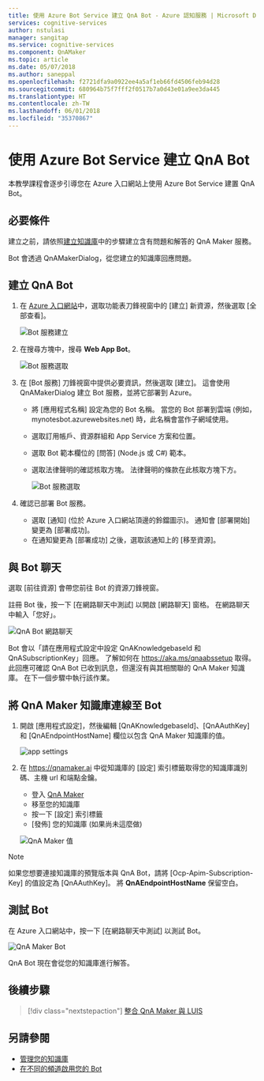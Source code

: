 ```yaml
---
title: 使用 Azure Bot Service 建立 QnA Bot - Azure 認知服務 | Microsoft Docs
services: cognitive-services
author: nstulasi
manager: sangitap
ms.service: cognitive-services
ms.component: QnAMaker
ms.topic: article
ms.date: 05/07/2018
ms.author: saneppal
ms.openlocfilehash: f2721dfa9a0922ee4a5af1eb66fd4506feb94d28
ms.sourcegitcommit: 680964b75f7fff2f0517b7a0d43e01a9ee3da445
ms.translationtype: HT
ms.contentlocale: zh-TW
ms.lasthandoff: 06/01/2018
ms.locfileid: "35370867"
---
```

# <a name="create-a-qna-bot-with-azure-bot-service"></a>使用 Azure Bot Service 建立 QnA Bot
本教學課程會逐步引導您在 Azure 入口網站上使用 Azure Bot Service 建置 QnA Bot。

## <a name="prerequisite"></a>必要條件
建立之前，請依照[建立知識庫]()中的步驟建立含有問題和解答的 QnA Maker 服務。

Bot 會透過 QnAMakerDialog，從您建立的知識庫回應問題。

## <a name="create-a-qna-bot"></a>建立 QnA Bot
1. 在 [Azure 入口網站](https://portal.azure.com)中，選取功能表刀鋒視窗中的 [建立] 新資源，然後選取 [全部查看]。

    ![Bot 服務建立](../media/qnamaker-tutorials-create-bot/bot-service-creation.png)

2. 在搜尋方塊中，搜尋 **Web App Bot**。

    ![Bot 服務選取](../media/qnamaker-tutorials-create-bot/bot-service-selection.png)

3. 在 [Bot 服務] 刀鋒視窗中提供必要資訊，然後選取 [建立]。 這會使用 QnAMakerDialog 建立 Bot 服務，並將它部署到 Azure。

    - 將 [應用程式名稱] 設定為您的 Bot 名稱。 當您的 Bot 部署到雲端 (例如，mynotesbot.azurewebsites.net) 時，此名稱會當作子網域使用。
    - 選取訂用帳戶、資源群組和 App Service 方案和位置。
    - 選取 Bot 範本欄位的 [問答] (Node.js 或 C#) 範本。
    - 選取法律聲明的確認核取方塊。 法律聲明的條款在此核取方塊下方。

        ![Bot 服務選取](../media/qnamaker-tutorials-create-bot/bot-service-qna-template.PNG)

4. 確認已部署 Bot 服務。

    - 選取 [通知] (位於 Azure 入口網站頂邊的鈴鐺圖示)。 通知會 [部署開始] 變更為 [部署成功]。
    - 在通知變更為 [部署成功] 之後，選取該通知上的 [移至資源]。

## <a name="chat-with-the-bot"></a>與 Bot 聊天
選取 [前往資源] 會帶您前往 Bot 的資源刀鋒視窗。

註冊 Bot 後，按一下 [在網路聊天中測試] 以開啟 [網路聊天] 窗格。 在網路聊天中輸入「您好」。

![QnA Bot 網路聊天](../media/qnamaker-tutorials-create-bot/qna-bot-web-chat.PNG)

Bot 會以「請在應用程式設定中設定 QnAKnowledgebaseId 和 QnASubscriptionKey」回應。 了解如何在 https://aka.ms/qnaabssetup 取得。 此回應可確認 QnA Bot 已收到訊息，但還沒有與其相關聯的 QnA Maker 知識庫。 在下一個步驟中執行該作業。

## <a name="connect-your-qna-maker-knowledge-base-to-the-bot"></a>將 QnA Maker 知識庫連線至 Bot

1. 開啟 [應用程式設定]，然後編輯 [QnAKnowledgebaseId]、[QnAAuthKey] 和 [QnAEndpointHostName] 欄位以包含 QnA Maker 知識庫的值。

    ![app settings](../media/qnamaker-tutorials-create-bot/application-settings.PNG)

2. 在 https://qnamaker.ai 中從知識庫的 [設定] 索引標籤取得您的知識庫識別碼、主機 url 和端點金鑰。
    - 登入 [QnA Maker](https://qnamaker.ai)
    - 移至您的知識庫
    - 按一下 [設定] 索引標籤
    - [發佈] 您的知識庫 (如果尚未這麼做)

    ![QnA Maker 值](../media/qnamaker-tutorials-create-bot/qnamaker-settings-kbid-key.PNG)

> [!NOTE]
> 如果您想要連接知識庫的預覽版本與 QnA Bot，請將 [Ocp-Apim-Subscription-Key] 的值設定為 [QnAAuthKey]。 將 **QnAEndpointHostName** 保留空白。

## <a name="test-the-bot"></a>測試 Bot
在 Azure 入口網站中，按一下 [在網路聊天中測試] 以測試 Bot。 

![QnA Maker Bot](../media/qnamaker-tutorials-create-bot/qna-bot-web-chat-response.PNG)

QnA Bot 現在會從您的知識庫進行解答。

## <a name="next-steps"></a>後續步驟

> [!div class="nextstepaction"]
> [整合 QnA Maker 與 LUIS](./integrate-qnamaker-luis.md)

## <a name="see-also"></a>另請參閱

- [管理您的知識庫](https://qnamaker.ai)
- [在不同的頻道啟用您的 Bot](https://docs.microsoft.com/azure/bot-service/bot-service-manage-channels)
